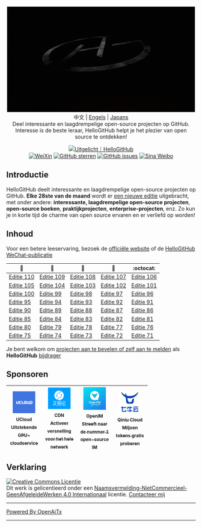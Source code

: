 <p align="center">
  <img src="https://raw.githubusercontent.com/521xueweihan/img_logo/master/logo/readme.gif"/>
  <br>中文 | <a href="README_en.md">Engels</a> | <a href="README_ja.md">Japans</a>
  <br>Deel interessante en laagdrempelige open-source projecten op GitHub.
  <br>Interesse is de beste leraar, HelloGitHub helpt je het plezier van open source te ontdekken!
</p>

<p align="center">
  <a href="https://hellogithub.com/repository/d4aae58ddbf34f0799bf3e8f965e0d70" target="_blank"><img src="https://abroad.hellogithub.com/v1/widgets/recommend.svg?rid=d4aae58ddbf34f0799bf3e8f965e0d70&claim_uid=8MKvZoxaWt" alt="Uitgelicht｜HelloGitHub" style="width: 250px; height: 54px;" width="250" height="54" /></a><br>
  <a href="https://raw.githubusercontent.com/521xueweihan/img_logo/master/logo/weixin.png"><img src="https://img.shields.io/badge/Talk-%E5%BE%AE%E4%BF%A1%E7%BE%A4-brightgreen.svg?style=popout-square" alt="WeiXin"></a>
  <a href="https://github.com/521xueweihan/HelloGitHub/stargazers"><img src="https://img.shields.io/github/stars/521xueweihan/HelloGitHub.svg?style=popout-square" alt="GitHub sterren"></a>
  <a href="https://github.com/521xueweihan/HelloGitHub/issues"><img src="https://img.shields.io/github/issues/521xueweihan/HelloGitHub.svg?style=popout-square" alt="GitHub issues"></a>
    <a href="https://weibo.com/hellogithub"><img src="https://img.shields.io/badge/%E6%96%B0%E6%B5%AA-Weibo-red.svg?style=popout-square" alt="Sina Weibo"></a>
</p>

## Introductie

HelloGitHub deelt interessante en laagdrempelige open-source projecten op GitHub. **Elke 28ste van de maand** wordt er [een nieuwe editie](https://mp.weixin.qq.com/mp/appmsgalbum?__biz=MzA5MzYyNzQ0MQ==&action=getalbum&album_id=1331197538447310849#wechat_redirect) uitgebracht, met onder andere: **interessante, laagdrempelige open-source projecten**, **open-source boeken**, **praktijkprojecten**, **enterprise-projecten**, enz. Zo kun je in korte tijd de charme van open source ervaren en er verliefd op worden!

## Inhoud
Voor een betere leeservaring, bezoek de [officiële website](https://hellogithub.com/) of de [HelloGitHub WeChat-publicatie](https://cdn.jsdelivr.net/gh/521xueweihan/img_logo@main/logo/weixin.png)

| :card_index: | :jack_o_lantern: | :beer: | :fish_cake: | :octocat: |
| ------- | ----- | ------------ | ------ | --------- |
| [Editie 110](/content/HelloGitHub110.md) | [Editie 109](/content/HelloGitHub109.md) | [Editie 108](/content/HelloGitHub108.md) | [Editie 107](/content/HelloGitHub107.md) | [Editie 106](/content/HelloGitHub106.md) |
| [Editie 105](/content/HelloGitHub105.md) | [Editie 104](/content/HelloGitHub104.md) | [Editie 103](/content/HelloGitHub103.md) | [Editie 102](/content/HelloGitHub102.md) | [Editie 101](/content/HelloGitHub101.md) |
| [Editie 100](/content/HelloGitHub100.md) | [Editie 99](/content/HelloGitHub99.md) | [Editie 98](/content/HelloGitHub98.md) | [Editie 97](/content/HelloGitHub97.md) | [Editie 96](/content/HelloGitHub96.md) |
| [Editie 95](/content/HelloGitHub95.md) | [Editie 94](/content/HelloGitHub94.md) | [Editie 93](/content/HelloGitHub93.md) | [Editie 92](/content/HelloGitHub92.md) | [Editie 91](/content/HelloGitHub91.md) |
| [Editie 90](/content/HelloGitHub90.md) | [Editie 89](/content/HelloGitHub89.md) | [Editie 88](/content/HelloGitHub88.md) | [Editie 87](/content/HelloGitHub87.md) | [Editie 86](/content/HelloGitHub86.md) |
| [Editie 85](/content/HelloGitHub85.md) | [Editie 84](/content/HelloGitHub84.md) | [Editie 83](/content/HelloGitHub83.md) | [Editie 82](/content/HelloGitHub82.md) | [Editie 81](/content/HelloGitHub81.md) |
| [Editie 80](/content/HelloGitHub80.md) | [Editie 79](/content/HelloGitHub79.md) | [Editie 78](/content/HelloGitHub78.md) | [Editie 77](/content/HelloGitHub77.md) | [Editie 76](/content/HelloGitHub76.md) |
| [Editie 75](/content/HelloGitHub75.md) | [Editie 74](/content/HelloGitHub74.md) | [Editie 73](/content/HelloGitHub73.md) | [Editie 72](/content/HelloGitHub72.md) | [Editie 71](/content/HelloGitHub71.md) |


Je bent welkom om [projecten aan te bevelen of zelf aan te melden](https://hellogithub.com/periodical) als **HelloGitHub** [bijdrager](https://github.com/521xueweihan/HelloGitHub/blob/master/content/contributors.md)

## Sponsoren


<table>
  <thead>
    <tr>
      <th align="center" style="width: 80px;">
        <a href="https://www.compshare.cn/?utm_term=logo&utm_campaign=hellogithub&utm_source=otherdsp&utm_medium=display&ytag=logo_hellogithub_otherdsp_display">          <img src="https://raw.githubusercontent.com/521xueweihan/img_logo/master/logo/ucloud.png" width="60px"><br>
          <sub>UCloud</sub><br>
          <sub>Uitstekende GPU-cloudservice</sub>
        </a>
      </th>
      <th align="center" style="width: 80px;">
        <a href="https://www.upyun.com/?from=hellogithub">
          <img src="https://raw.githubusercontent.com/521xueweihan/img_logo/master/logo/upyun.png" width="60px"><br>
          <sub>CDN</sub><br>
          <sub>Activeer versnelling voor het hele netwerk</sub>
        </a>
      </th>
      <th align="center" style="width: 80px;">
        <a href="https://github.com/OpenIMSDK/Open-IM-Server">
          <img src="https://raw.githubusercontent.com/521xueweihan/img_logo/master/logo/im.png" width="60px"><br>
          <sub>OpenIM</sub><br>
          <sub>Streeft naar de nummer 1 open-source IM</sub>
        </a>
      </th>
      <th align="center" style="width: 80px;">
        <a href="https://www.qiniu.com/?utm_source=hello">
          <img src="https://raw.githubusercontent.com/521xueweihan/img_logo/master/logo/qiniu.jpg" width="60px"><br>
          <sub>Qiniu Cloud</sub><br>
          <sub>Miljoen tokens gratis proberen</sub>
        </a>
      </th>
    </tr>
  </thead>
</table>


## Verklaring

<a rel="license" href="https://creativecommons.org/licenses/by-nc-nd/4.0/deed.zh"><img alt="Creative Commons Licentie" style="border-width: 0" src="https://licensebuttons.net/l/by-nc-nd/4.0/88x31.png"></a><br>Dit werk is gelicentieerd onder een <a rel="license" href="https://creativecommons.org/licenses/by-nc-nd/4.0/deed.zh">Naamsvermelding-NietCommercieel-GeenAfgeleideWerken 4.0 Internationaal</a> licentie. <a href="mailto:595666367@qq.com">Contacteer mij</a>


---


[Powered By OpenAiTx](https://github.com/OpenAiTx/OpenAiTx)


---